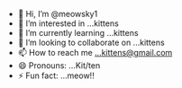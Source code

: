 - 👋 Hi, I’m @meowsky1
- 👀 I’m interested in ...kittens
- 🌱 I’m currently learning ...kittens
- 💞️ I’m looking to collaborate on ...kittens
- 📫 How to reach me ...kittens@gmail.com
- 😄 Pronouns: ...Kit/ten
- ⚡ Fun fact: ...meow!!

<!---
meowsky1/meowsky1 is a ✨ special ✨ repository because its `README.md` (this file) appears on your GitHub profile.
You can click the Preview link to take a look at your changes.
--->

